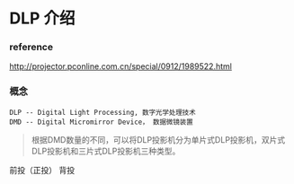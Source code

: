 # DLP 介绍

### reference

http://projector.pconline.com.cn/special/0912/1989522.html

### 概念

    DLP -- Digital Light Processing, 数字光学处理技术
    DMD -- Digital Micromirror Device， 数据微镜装置

> 根据DMD数量的不同，可以将DLP投影机分为单片式DLP投影机，双片式DLP投影机和三片式DLP投影机三种类型。

前投（正投）
背投

### 

